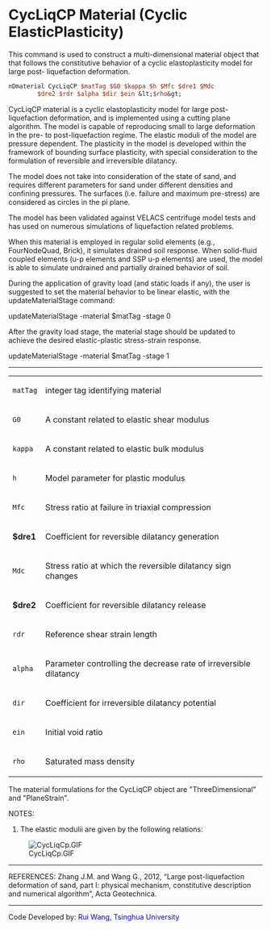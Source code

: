 # CycLiqCP Material (Cyclic ElasticPlasticity)

<p>This command is used to construct a multi-dimensional material object
that that follows the constitutive behavior of a cyclic elastoplasticity
model for large post- liquefaction deformation.</p>

```tcl
nDmaterial CycLiqCP $matTag $G0 $kappa $h $Mfc $dre1 $Mdc
        $dre2 $rdr $alpha $dir $ein &lt;$rho&gt;
```
<p>CycLiqCP material is a cyclic elastoplasticity model for large
post-liquefaction deformation, and is implemented using a cutting plane
algorithm. The model is capable of reproducing small to large
deformation in the pre- to post-liquefaction regime. The elastic moduli
of the model are pressure dependent. The plasticity in the model is
developed within the framework of bounding surface plasticity, with
special consideration to the formulation of reversible and irreversible
dilatancy.</p>
<p>The model does not take into consideration of the state of sand, and
requires different parameters for sand under different densities and
confining pressures. The surfaces (i.e. failure and maximum pre-stress)
are considered as circles in the pi plane.</p>
<p>The model has been validated against VELACS centrifuge model tests
and has used on numerous simulations of liquefaction related
problems.</p>
<p>When this material is employed in regular solid elements (e.g.,
FourNodeQuad, Brick), it simulates drained soil response. When
solid-fluid coupled elements (u-p elements and SSP u-p elements) are
used, the model is able to simulate undrained and partially drained
behavior of soil.</p>
<p>During the application of gravity load (and static loads if any), the
user is suggested to set the material behavior to be linear elastic,
with the updateMaterialStage command:</p>
<p>updateMaterialStage -material $matTag -stage 0</p>
<p>After the gravity load stage, the material stage should be updated to
achieve the desired elastic-plastic stress-strain response.</p>
<p>updateMaterialStage -material $matTag -stage 1</p>
<hr />
<table>
<tbody>
<tr class="odd">
<td><code class="parameter-table-variable">matTag</code></td>
<td><p>integer tag identifying material</p></td>
</tr>
<tr class="even">
<td><code class="parameter-table-variable">G0</code></td>
<td><p>A constant related to elastic shear modulus</p></td>
</tr>
<tr class="odd">
<td><code class="parameter-table-variable">kappa</code></td>
<td><p>A constant related to elastic bulk modulus</p></td>
</tr>
<tr class="even">
<td><code class="parameter-table-variable">h</code></td>
<td><p>Model parameter for plastic modulus</p></td>
</tr>
<tr class="odd">
<td><code class="parameter-table-variable">Mfc</code></td>
<td><p>Stress ratio at failure in triaxial compression</p></td>
</tr>
<tr class="even">
<td><p><strong>$dre1</strong></p></td>
<td><p>Coefficient for reversible dilatancy generation</p></td>
</tr>
<tr class="odd">
<td><code class="parameter-table-variable">Mdc</code></td>
<td><p>Stress ratio at which the reversible dilatancy sign
changes</p></td>
</tr>
<tr class="even">
<td><p><strong>$dre2</strong></p></td>
<td><p>Coefficient for reversible dilatancy release</p></td>
</tr>
<tr class="odd">
<td><code class="parameter-table-variable">rdr</code></td>
<td><p>Reference shear strain length</p></td>
</tr>
<tr class="even">
<td><code class="parameter-table-variable">alpha</code></td>
<td><p>Parameter controlling the decrease rate of irreversible
dilatancy</p></td>
</tr>
<tr class="odd">
<td><code class="parameter-table-variable">dir</code></td>
<td><p>Coefficient for irreversible dilatancy potential</p></td>
</tr>
<tr class="even">
<td><code class="parameter-table-variable">ein</code></td>
<td><p>Initial void ratio</p></td>
</tr>
<tr class="odd">
<td><code class="parameter-table-variable">rho</code></td>
<td><p>Saturated mass density</p></td>
</tr>
</tbody>
</table>
<p>The material formulations for the CycLiqCP object are
"ThreeDimensional" and "PlaneStrain".</p>
<p>NOTES:</p>
<ol>
<li>The elastic modulii are given by the following relations:</li>
</ol>
<figure>
<img src="CycLiqCp.GIF" title="CycLiqCp.GIF" alt="CycLiqCp.GIF" />
<figcaption aria-hidden="true">CycLiqCp.GIF</figcaption>
</figure>
<hr />
<p>REFERENCES: Zhang J.M. and Wang G., 2012, “Large post-liquefaction
deformation of sand, part I: physical mechanism, constitutive
description and numerical algorithm”, Acta Geotechnica.</p>
<hr />
<p>Code Developed by: <span style="color:blue"> Rui Wang, Tsinghua
University</span></p>
